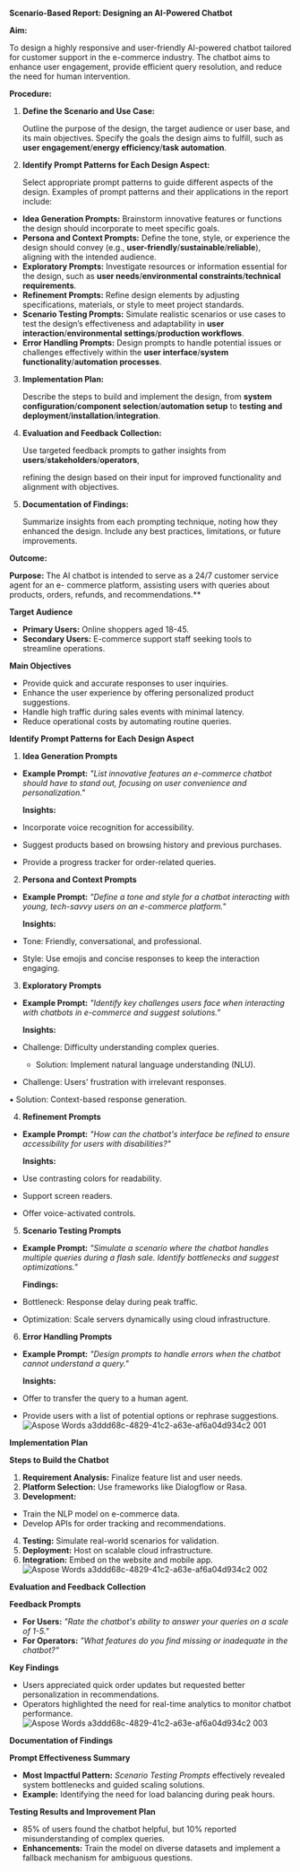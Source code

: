 **Scenario-Based Report: Designing an AI-Powered Chatbot** 

**Aim:** 

To design a highly responsive and user-friendly AI-powered chatbot tailored for customer support in the e-commerce industry. The chatbot aims to enhance user engagement, provide efficient query resolution, and reduce the need for human intervention. 

**Procedure:** 

1. **Define the Scenario and Use Case:** 

   Outline the purpose of the design, the target audience or user base, and its main objectives. Specify the goals the design aims to fulfill, such as **user engagement**/**energy efficiency**/**task automation**. 

2. **Identify Prompt Patterns for Each Design Aspect:** 

   Select appropriate prompt patterns to guide different aspects of the design. Examples of prompt patterns and their applications in the report include: 

- **Idea Generation Prompts:** Brainstorm innovative features or functions the design should incorporate to meet specific goals. 
- **Persona and Context Prompts:** Define the tone, style, or experience the design should convey (e.g., **user-friendly**/**sustainable**/**reliable**), aligning with the intended audience. 
- **Exploratory Prompts:** Investigate resources or information essential for the design, such as **user needs**/**environmental constraints**/**technical requirements**. 
- **Refinement Prompts:** Refine design elements by adjusting specifications, materials, or style to meet project standards. 
- **Scenario Testing Prompts:** Simulate realistic scenarios or use cases to test the design’s effectiveness and adaptability in **user interaction**/**environmental settings**/**production workflows**. 
- **Error Handling Prompts:** Design prompts to handle potential issues or challenges effectively within the **user interface**/**system functionality**/**automation processes**. 
3. **Implementation Plan:** 

   Describe the steps to build and implement the design, from **system configuration**/**component selection**/**automation setup** to **testing and deployment**/**installation**/**integration**. 

4. **Evaluation and Feedback Collection:** 

   Use targeted feedback prompts to gather insights from **users**/**stakeholders**/**operators**, 

   refining the design based on their input for improved functionality and alignment with objectives. 

5. **Documentation of Findings:** 

   Summarize insights from each prompting technique, noting how they enhanced the design. Include any best practices, limitations, or future improvements. 

**Outcome:** 

**Purpose:** The AI chatbot is intended to serve as a 24/7 customer service agent for an e- commerce platform, assisting users with queries about products, orders, refunds, and recommendations.** 

**Target Audience** 

- **Primary Users:** Online shoppers aged 18-45. 
- **Secondary Users:** E-commerce support staff seeking tools to streamline operations. 

**Main Objectives** 

- Provide quick and accurate responses to user inquiries. 
- Enhance the user experience by offering personalized product suggestions. 
- Handle high traffic during sales events with minimal latency. 
- Reduce operational costs by automating routine queries. 

**Identify Prompt Patterns for Each Design Aspect** 

1. **Idea Generation Prompts** 
- **Example Prompt:** *"List innovative features an e-commerce chatbot should have to stand out, focusing on user convenience and personalization."* 

  **Insights:** 

- Incorporate voice recognition for accessibility. 
- Suggest products based on browsing history and previous purchases. 
- Provide a progress tracker for order-related queries. 
2. **Persona and Context Prompts** 
- **Example Prompt:** *"Define a tone and style for a chatbot interacting with young, tech-savvy users on an e-commerce platform."* 

  **Insights:** 

- Tone: Friendly, conversational, and professional. 
- Style: Use emojis and concise responses to keep the interaction engaging. 
3. **Exploratory Prompts** 
- **Example Prompt:** *"Identify key challenges users face when interacting with chatbots in e-commerce and suggest solutions."* 

  **Insights:** 

- Challenge: Difficulty understanding complex queries. 
  - Solution: Implement natural language understanding (NLU). 
- Challenge: Users' frustration with irrelevant responses. 

▪  Solution: Context-based response generation. 

4. **Refinement Prompts** 
- **Example Prompt:** *"How can the chatbot's interface be refined to ensure accessibility for users with disabilities?"* 

  **Insights:** 

- Use contrasting colors for readability. 
- Support screen readers. 
- Offer voice-activated controls. 
5. **Scenario Testing Prompts** 
- **Example Prompt:** *"Simulate a scenario where the chatbot handles multiple queries during a flash sale. Identify bottlenecks and suggest optimizations."* 

  **Findings:** 

- Bottleneck: Response delay during peak traffic. 
- Optimization: Scale servers dynamically using cloud infrastructure. 
6. **Error Handling Prompts** 
- **Example Prompt:** *"Design prompts to handle errors when the chatbot cannot understand a query."* 

  **Insights:** 

- Offer to transfer the query to a human agent. 
- Provide users with a list of potential options or rephrase suggestions. ![Aspose Words a3ddd68c-4829-41c2-a63e-af6a04d934c2 001](https://github.com/user-attachments/assets/ea822eb9-3a06-4e95-a559-97734c6d11ab)


**Implementation Plan** 

**Steps to Build the Chatbot** 

1. **Requirement Analysis:** Finalize feature list and user needs. 
1. **Platform Selection:** Use frameworks like Dialogflow or Rasa. 
1. **Development:** 
- Train the NLP model on e-commerce data. 
- Develop APIs for order tracking and recommendations. 
4. **Testing:** Simulate real-world scenarios for validation. 
4. **Deployment:** Host on scalable cloud infrastructure. 
4. **Integration:** Embed on the website and mobile app.
  ![Aspose Words a3ddd68c-4829-41c2-a63e-af6a04d934c2 002](https://github.com/user-attachments/assets/c9fbb3c9-0994-433a-a2aa-b5676dd054e3)


**Evaluation and Feedback Collection** 

**Feedback Prompts** 

- **For Users:** *"Rate the chatbot's ability to answer your queries on a scale of 1-5."* 
- **For Operators:** *"What features do you find missing or inadequate in the chatbot?"* 

**Key Findings** 

- Users appreciated quick order updates but requested better personalization in recommendations. 
- Operators highlighted the need for real-time analytics to monitor chatbot performance.![Aspose Words a3ddd68c-4829-41c2-a63e-af6a04d934c2 003](https://github.com/user-attachments/assets/ecc1aca6-b4a7-42ec-a06d-104116ae3723)


**Documentation of Findings**

**Prompt Effectiveness Summary** 

- **Most Impactful Pattern:** *Scenario Testing Prompts* effectively revealed system bottlenecks and guided scaling solutions. 
- **Example:** Identifying the need for load balancing during peak hours. 

**Testing Results and Improvement Plan** 

- 85% of users found the chatbot helpful, but 10% reported misunderstanding of complex queries. 
- **Enhancements:** Train the model on diverse datasets and implement a fallback mechanism for ambiguous questions. 
